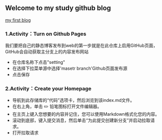 ## Welcome to my study github blog


[my first blog](https://github.com/Love-LG/github-pages-with-jekyll/blob/master/_posts/2019-03-19-FirstBlog.md)

### 1.Activity：Turn on Github Pages
我们要把自己的静态博客发布到web的第一步就是在此仓库上启用GitHub页面，GitHub会自动获取主分支上的内容发布网站
* 在仓库名称下点击"setting"
* 在选择下拉菜单源中选择'masetr branch'Github页面发布源
* 点击保存
### 2.Activity：Create your Homepage
* 导航到此存储库的“代码”选项卡，然后浏览到该index.md文件。
* 在右上角，单击 ✏️ 铅笔图标打开文件编辑器。
* 在主页上键入您想要的内容并记住，您可以使用Markdown格式化您的内容。
* 滚动到底部，键入提交消息，然后单击“为此提交创建新分支”并启动拉取请求。
* 打开拉取请求
